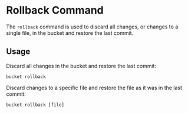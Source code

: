 # Rollback Command

The `rollback` command is used to discard all changes, or changes to a single file, in the bucket and restore the last commit. 

## Usage
Discard all changes in the bucket and restore the last commit:

```shell
bucket rollback
```

Discard changes to a specific file and restore the file as it was in the last commit:
```shell
bucket rollback [file] 
```
